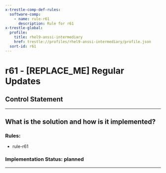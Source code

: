 ```yaml
---
x-trestle-comp-def-rules:
  software-comp:
    - name: rule-r61
      description: Rule for r61
x-trestle-global:
  profile:
    title: rhel9-anssi-intermediary
    href: trestle://profiles/rhel9-anssi-intermediary/profile.json
  sort-id: r61
---
```


# r61 - \[REPLACE_ME\] Regular Updates

## Control Statement

______________________________________________________________________

## What is the solution and how is it implemented?

<!-- For implementation status enter one of: implemented, partial, planned, alternative, not-applicable -->

<!-- Note that the list of rules under ### Rules: is read-only and changes will not be captured after assembly to JSON -->

<!-- Add control implementation description here for control: r61 -->

### Rules:

  - rule-r61

### Implementation Status: planned

______________________________________________________________________
